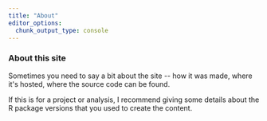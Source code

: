 ```yaml
---
title: "About"
editor_options: 
  chunk_output_type: console
---
```


### About this site

Sometimes you need to say a bit about the site -- how it was made, where it's hosted, where the source code can be found. 

If this is for a project or analysis, I recommend giving some details about the R package versions that you used to create the content.
